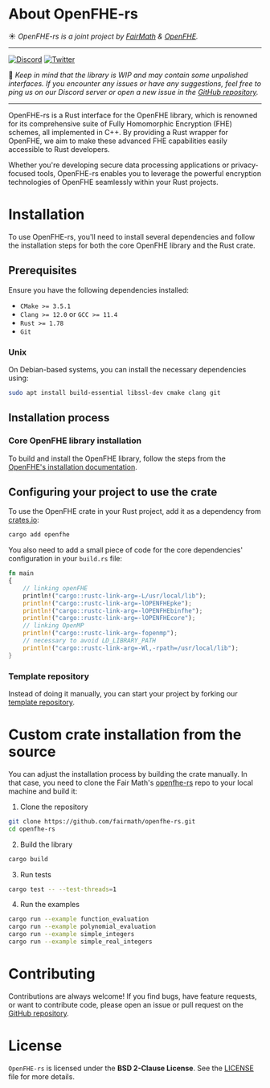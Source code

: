 # About OpenFHE-rs

☀️ *OpenFHE-rs is a joint project by [FairMath](https://fairmath.xyz/) & [OpenFHE](https://www.openfhe.org/).*

---
[![Discord](https://img.shields.io/discord/1163764915803279360?logo=discord&label=Fair%20Math)](https://discord.com/invite/NfhXwyr9M5)
[![Twitter](https://img.shields.io/twitter/follow/FairMath)](https://twitter.com/FairMath)

🔔 *Keep in mind that the library is WIP and may contain some unpolished interfaces. If you encounter any issues or have any suggestions, feel free to ping us on our Discord server or open a new issue in the [GitHub repository](https://github.com/fairmath/openfhe-rs/tree/master).*

---

OpenFHE-rs is a Rust interface for the OpenFHE library, which is renowned for its comprehensive suite of Fully Homomorphic Encryption (FHE) schemes, 
all implemented in C++.
By providing a Rust wrapper for OpenFHE, we aim to make these advanced FHE capabilities easily accessible to Rust developers.

Whether you're developing secure data processing applications or privacy-focused tools, OpenFHE-rs enables you to leverage the powerful encryption technologies of OpenFHE seamlessly within your Rust projects.

# Installation

To use OpenFHE-rs, you'll need to install several dependencies and follow the installation steps for both the core OpenFHE library and the Rust crate.

## Prerequisites

Ensure you have the following dependencies installed:

* `CMake >= 3.5.1`
* `Clang >= 12.0` or `GCC >= 11.4`
* `Rust >= 1.78`
* `Git`

### Unix

On Debian-based systems, you can install the necessary dependencies using:

```bash
sudo apt install build-essential libssl-dev cmake clang git
```

## Installation process
### Core OpenFHE library installation

To build and install the OpenFHE library, follow the steps from the [OpenFHE's installation documentation](https://openfhe-development.readthedocs.io/en/latest/sphinx_rsts/intro/installation/installation.html).

## Configuring your project to use the crate

To use the OpenFHE crate in your Rust project, add it as a dependency from [crates.io](https://crates.io/crates/openfhe):

```bash
cargo add openfhe
```

You also need to add a small piece of code for the core dependencies' configuration in your `build.rs` file:

```rs
fn main
{
    // linking openFHE
    println!("cargo::rustc-link-arg=-L/usr/local/lib");
    println!("cargo::rustc-link-arg=-lOPENFHEpke");
    println!("cargo::rustc-link-arg=-lOPENFHEbinfhe");
    println!("cargo::rustc-link-arg=-lOPENFHEcore");
    // linking OpenMP
    println!("cargo::rustc-link-arg=-fopenmp");
    // necessary to avoid LD_LIBRARY_PATH
    println!("cargo::rustc-link-arg=-Wl,-rpath=/usr/local/lib");
}
```

### Template repository

Instead of doing it manually, you can start your project by forking our [template repository](https://github.com/fairmath/openfhe-rs-template/tree/main).

# Custom crate installation from the source

You can adjust the installation process by building the crate manually.
In that case, you need to clone the Fair Math's [openfhe-rs](https://github.com/fairmath/openfhe-rs) repo to your local machine and build it:

1. Clone the repository
```bash
git clone https://github.com/fairmath/openfhe-rs.git
cd openfhe-rs
```

2. Build the library
```bash
cargo build
```

3. Run tests
```bash
cargo test -- --test-threads=1
```

4. Run the examples
```bash
cargo run --example function_evaluation
cargo run --example polynomial_evaluation
cargo run --example simple_integers
cargo run --example simple_real_integers
```

# Contributing

Contributions are always welcome!
If you find bugs, have feature requests, or want to contribute code, please open an issue or pull request on the [GitHub repository](https://github.com/fairmath/openfhe-rs/tree/master).

# License

`OpenFHE-rs` is licensed under the **BSD 2-Clause License**.
See the [LICENSE](LICENSE) file for more details.
